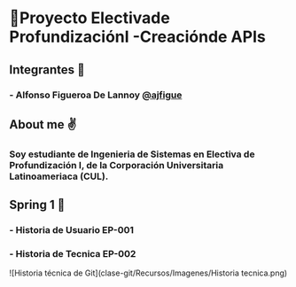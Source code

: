 # 🔧Proyecto Electivade ProfundizaciónI -Creaciónde APIs
## **Integrantes 👥**
### -  Alfonso Figueroa De Lannoy **[@ajfigue](https://github.com/ajfigue "@ajfigue")**
## **About me ✌️**
### Soy estudiante de Ingenieria de Sistemas en Electiva de Profundización I, de la Corporación Universitaria Latinoameriaca (CUL).
## **Spring 1 🔁**
### - Historia de Usuario EP-001	
### - Historia de Tecnica EP-002
![Historia técnica de Git](clase-git/Recursos/Imagenes/Historia tecnica.png)
